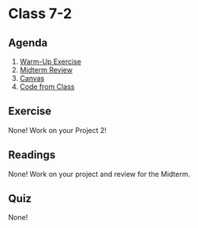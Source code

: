 # Class 7-2

## Agenda

1. [Warm-Up Exercise](https://docs.google.com/document/d/1DJLAIfwBMCoXF1PMiz_KMMp5goVpVrWjDYRemIQq0OA)
1. [Midterm Review](https://docs.google.com/document/d/1V851RDz92JWt1eFgiteTkodDBzV3YUdjp2Eo8ILzT5o)
1. [Canvas](https://docs.google.com/presentation/d/182Z93HmAYdmDoKH8amHujWGOO43N5mAMPvwko0aMuJQ)
1. [Code from Class](https://github.com/IGME-202-17S2/lecture-code-unity-canvas)

## Exercise

None! Work on your Project 2!

## Readings

None! Work on your project and review for the Midterm.

## Quiz

None!
